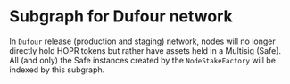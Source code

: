 # Subgraph for Dufour network

In `Dufour` release (production and staging) network, nodes will no longer directly hold HOPR tokens but rather have assets held in a Multisig (Safe). 
All (and only) the Safe instances created by the `NodeStakeFactory` will be indexed by this subgraph.